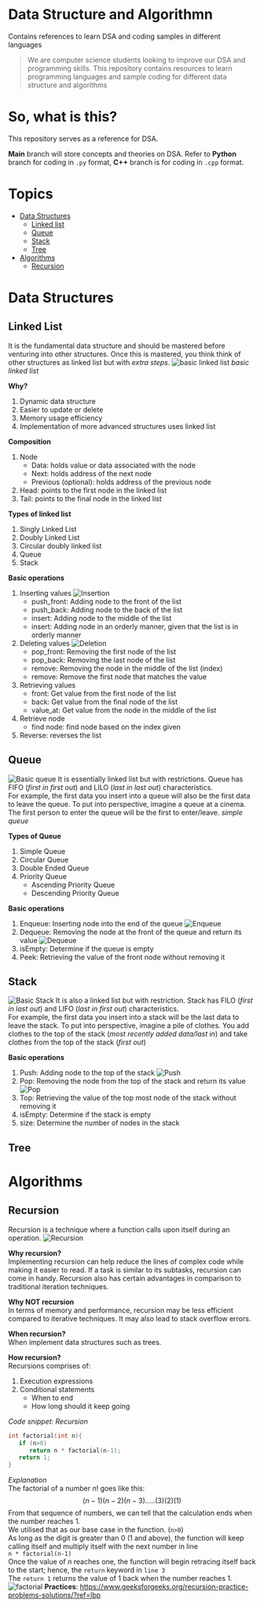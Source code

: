 # Data Structure and Algorithmn
 Contains references to learn DSA and coding samples in different languages

> We are computer science students looking to improve our DSA and programming skills. This repository contains resources to learn programming languages and sample coding for different data structure and algorithms

# So, what is this?
This repository serves as a reference for DSA. 

**Main** branch will store concepts and theories on DSA. Refer to **Python** branch for coding in `.py` format, **C++** branch is for coding in `.cpp` format.

# Topics
- [Data Structures](#data-structures)
  - [Linked list](#linked-list)
  - [Queue](#queue)
  - [Stack](#stack)
  - [Tree](#tree)
- [Algorithms](#algorithms)
   - [Recursion](#recursion)

# Data Structures
## Linked List
It is the fundamental data structure and should be mastered before venturing into other structures. Once this is mastered, you think think of other structures as linked list but with _extra steps_.
![basic linked list](https://github.com/HairyPotato69/Data-Structure-and-Algorithmn/blob/main/Images/Linked%20list/linked%20list.png)
_basic linked list_

**Why?**
1. Dynamic data structure
2. Easier to update or delete
3. Memory usage efficiency
4. Implementation of more advanced structures uses linked list

**Composition**
1. Node
   - Data: holds value or data associated with the node
   - Next: holds address of the next node
   - Previous (optional): holds address of the previous node
2. Head: points to the first node in the linked list
3. Tail: points to the final node in the linked list

**Types of linked list**
1. Singly Linked List
2. Doubly Linked List
3. Circular doubly linked list
4. Queue
5. Stack
 
**Basic operations**
1. Inserting values
![Insertion](https://github.com/HairyPotato69/Data-Structure-and-Algorithmn/blob/main/Images/Linked%20list/insertion.png)
    - push_front: Adding node to the front of the list
    - push_back: Adding node to the back of the list
    - insert: Adding node to the middle of the list
    - insert: Adding node in an orderly manner, given that the list is in orderly manner
3. Deleting values
![Deletion](https://github.com/HairyPotato69/Data-Structure-and-Algorithmn/blob/main/Images/Linked%20list/deletion.png)
   - pop_front: Removing the first node of the list
   - pop_back: Removing the last node of the list
   - remove: Removing the node in the middle of the list (index)
   - remove: Remove the first node that matches the value
5. Retrieving values
   - front: Get value from the first node of the list
   - back: Get value from the final node of the list
   - value_at: Get value from the node in the middle of the list
6. Retrieve node
   - find node: find node based on the index given
7. Reverse: reverses the list

## Queue
![Basic queue](https://github.com/HairyPotato69/Data-Structure-and-Algorithmn/blob/main/Images/Linked%20list/queue.png)
It is essentially linked list but with restrictions. Queue has FIFO (_first in first out_) and LILO (_last in last out_) characteristics. <br>
For example, the first data you insert into a queue will also be the first data to leave the queue. 
To put into perspective, imagine a queue at a cinema. The first person to enter the queue will be the first to enter/leave. _simple queue_ 

**Types of Queue**
1. Simple Queue
2. Circular Queue
3. Double Ended Queue
4. Priority Queue
   - Ascending Priority Queue
   - Descending Priority Queue

**Basic operations**
1. Enqueue: Inserting node into the end of the queue 
![Enqueue](https://github.com/HairyPotato69/Data-Structure-and-Algorithmn/blob/main/Images/Linked%20list/queue%20insert.png)
2. Dequeue: Removing the node at the front of the queue and return its value
![Dequeue](https://github.com/HairyPotato69/Data-Structure-and-Algorithmn/blob/main/Images/Linked%20list/dequeue.png)
3. isEmpty: Determine if the queue is empty
4. Peek: Retrieving the value of the front node without removing it

## Stack
![Basic Stack](https://github.com/HairyPotato69/Data-Structure-and-Algorithmn/blob/main/Images/Linked%20list/stack.png)
It is also a linked list but with restriction. Stack has FILO (_first in last out_) and LIFO (_last in first out_) characteristics. <br>
For example, the first data you insert into a stack will be the last data to leave the stack. 
To put into perspective, imagine a pile of clothes. You add clothes to the top of the stack (_most recently added data/last in_) and take clothes from the top of the stack (_first out_)

**Basic operations**
1. Push: Adding node to the top of the stack
![Push](https://github.com/HairyPotato69/Data-Structure-and-Algorithmn/blob/main/Images/Linked%20list/push.png)
2. Pop: Removing the node from the top of the stack and return its value
![Pop](https://github.com/HairyPotato69/Data-Structure-and-Algorithmn/blob/main/Images/Linked%20list/pop.png)
3. Top: Retrieving the value of the top most node of the stack without removing it
4. isEmpty: Determine if the stack is empty
5. size: Determine the number of nodes in the stack

## Tree

# Algorithms
## Recursion
Recursion is a technique where a function calls upon itself during an operation. 
![Recursion](https://github.com/HairyPotato69/Data-Structure-and-Algorithmn/blob/main/Images/recursion.png)

**Why recursion?**<br>
Implementing recursion can help reduce the lines of complex code while making it easier to read. If a task is similar to its subtasks, recursion can come in handy. Recursion also has certain advantages in comparison to traditional iteration techniques. 

**Why NOT recursion**<br>
In terms of memory and performance, recursion may be less efficient compared to iterative techniques. It may also lead to stack overflow errors.

**When recursion?**<br>
When implement data structures such as trees. 

**How recursion?**<br>
Recursions comprises of:
1. Execution expressions
2. Conditional statements
   - When to end
   - How long should it keep going

*Code snippet: Recursion*
```c++
int factorial(int n){
   if (n>0)
      return n * factorial(n-1);
   return 1;
}
```
*Explanation* <br>
The factorial of a number $n!$ goes like this:
$$(n-1)(n-2)(n-3).....(3)(2)(1)$$
From that sequence of numbers, we can tell that the calculation ends when the number reaches 1. <br>
We utilised that as our base case in the function. (`n>0`) <br>
As long as the digit is greater than 0 (1 and above), the function will keep calling itself and multiply itself with the next number in line<br>
`n * factorial(n-1)` <br>
Once the value of $n$ reaches one, the function will begin retracing itself back to the start; hence, the `return` keyword in `line 3`<br>
The `return 1` returns the value of 1 back when the number reaches 1. 
![factorial](https://github.com/HairyPotato69/Data-Structure-and-Algorithmn/blob/main/Images/recursive%20factorial.png)
**Practices**: https://www.geeksforgeeks.org/recursion-practice-problems-solutions/?ref=lbp
